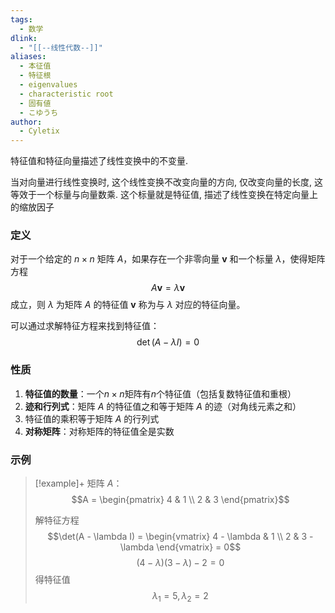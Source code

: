 ```yaml
---
tags:
  - 数学
dlink:
  - "[[--线性代数--]]"
aliases:
  - 本征值
  - 特征根
  - eigenvalues
  - characteristic root
  - 固有値
  - こゆうち
author:
  - Cyletix
---
```

特征值和特征向量描述了线性变换中的不变量. 

当对向量进行线性变换时, 这个线性变换不改变向量的方向, 仅改变向量的长度, 这等效于一个标量与向量数乘. 这个标量就是特征值, 描述了线性变换在特定向量上的缩放因子
### 定义
对于一个给定的 $n \times n$ 矩阵 $A$，如果存在一个非零向量 $\mathbf{v}$ 和一个标量 $\lambda$，使得矩阵方程
$$A \mathbf{v} = \lambda \mathbf{v}$$
成立，则 $\lambda$ 为矩阵 $A$ 的特征值 
$\mathbf{v}$ 称为与 $\lambda$ 对应的特征向量。

可以通过求解特征方程来找到特征值：
$$\det(A - \lambda I) = 0$$
### 性质
1. **特征值的数量**：一个$n \times n$矩阵有$n$个特征值（包括复数特征值和重根）
2. **迹和行列式**：矩阵 $A$ 的特征值之和等于矩阵 $A$ 的迹（对角线元素之和）
3. 特征值的乘积等于矩阵 $A$ 的行列式
4. **对称矩阵**：对称矩阵的特征值全是实数

### 示例
>[!example]+
> 矩阵 $A$：
> $$A = \begin{pmatrix} 4 & 1 \\ 2 & 3 \end{pmatrix}$$
> 
> 解特征方程
> $$\det(A - \lambda I) = \begin{vmatrix} 4 - \lambda & 1 \\ 2 & 3 - \lambda \end{vmatrix} = 0$$
> $$(4 - \lambda)(3 - \lambda) - 2 =0$$
> 得特征值
> $$\lambda_1 = 5, \lambda_2 = 2$$

